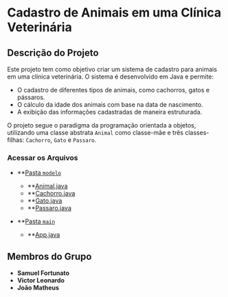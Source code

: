 # Cadastro de Animais em uma Clínica Veterinária

## Descrição do Projeto
Este projeto tem como objetivo criar um sistema de cadastro para animais em uma clínica veterinária. O sistema é desenvolvido em Java e permite:

- O cadastro de diferentes tipos de animais, como cachorros, gatos e pássaros.
- O cálculo da idade dos animais com base na data de nascimento.
- A exibição das informações cadastradas de maneira estruturada.

O projeto segue o paradigma da programação orientada a objetos, utilizando uma classe abstrata `Animal` como classe-mãe e três classes-filhas: `Cachorro`, `Gato` e `Passaro`.



### Acessar os Arquivos
- **[Pasta `modelo`](src/modelo/)
  - **[Animal.java](src/modelo/Animal.java)
  - **[Cachorro.java](src/modelo/Cachorro.java)
  - **[Gato.java](src/modelo/Gato.java)
  - **[Passaro.java](src/modelo/Passaro.java)

- **[Pasta `main`](src/main/)
  - **[App.java](src/main/App.java)


## Membros do Grupo
- **Samuel Fortunato**
- **Victor Leonardo**
- **João Matheus**
